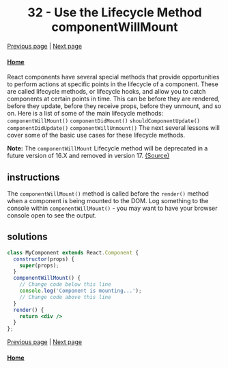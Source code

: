 # <center>32 - Use the Lifecycle Method componentWillMount</center>

[Previous page](31-pass-a-callback-as-props.md) | [Next page](33-use-the-lifecycle-method-componentdidmount.md)

#### [Home](https://github.com/beatlesm/beatlesm/tree/main/curriculum/challenges/03-front-end-development-libraries/react)


React components have several special methods that provide opportunities to perform actions at specific points in the lifecycle of a component. These are called lifecycle methods, or lifecycle hooks, and allow you to catch components at certain points in time. This can be before they are rendered, before they update, before they receive props, before they unmount, and so on. Here is a list of some of the main lifecycle methods: `componentWillMount()` `componentDidMount()` `shouldComponentUpdate()` `componentDidUpdate()` `componentWillUnmount()` The next several lessons will cover some of the basic use cases for these lifecycle methods.

**Note:** The `componentWillMount` Lifecycle method will be deprecated in a future version of 16.X and removed in version 17. [(Source)](https://reactjs.org/blog/2018/03/27/update-on-async-rendering.html)

## instructions 

The `componentWillMount()` method is called before the `render()` method when a component is being mounted to the DOM. Log something to the console within `componentWillMount()` - you may want to have your browser console open to see the output.

## solutions 

```jsx
class MyComponent extends React.Component {
  constructor(props) {
    super(props);
  }
  componentWillMount() {
    // Change code below this line
    console.log('Component is mounting...');
    // Change code above this line
  }
  render() {
    return <div />
  }
};
```

[Previous page](31-pass-a-callback-as-props.md) | [Next page](33-use-the-lifecycle-method-componentdidmount.md)

#### [Home](https://github.com/beatlesm/beatlesm/tree/main/curriculum/challenges/03-front-end-development-libraries/react)